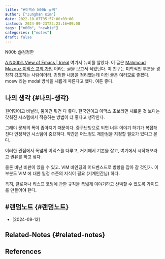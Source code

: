 ```yaml
---
title: "#이맥스 N00b 뉴비"
author: ["Junghan Kim"]
date: 2022-10-07T05:57:00+09:00
lastmod: 2024-09-23T22:23:16+09:00
tags: ["n00b", "newbie"]
categories: ["notes"]
draft: false
---
```


N00b @김정한

[A N00b’s View of Emacs | Irreal](https://irreal.org/blog/?p=10855) 여기서 뉴비를 알았다. 이 글은 [Mahmoud Mazouz 이맥스 교회 가입](https://fuzzypixelz.com/blog/joining-the-church-of-emacs/) 이라는 글을 보고서 적었단다. 이 친구는 미학적인 부분을 굉장히 강조하는 사람이더라. 경험한 내용을 정리했는데 이런 글은 여러모로 좋겠다. moew 라는 modal 방식을 새롭게 따른다고 했다. 여튼 좋다.


## 나의 생각 {#나의-생각}



원어민이고 바닐라, 둠이건 뭐건 다 좋다. 한국인이고 이맥스 초보라면 새로운 것 보다는 갖춰진 시스템에서 적응하는 방법이 더 좋다고 생각한다.

그래야 문제의 폭이 좁아지기 때문이다. 중구난방으로 되면 너무 이야기 하기가 복잡해진다 안정적인 시스템이 중요하다. 약간은 어느정도 제한점을 지정할 필요가 있다고 본다.

이러한 관점에서 폭넓게 이맥스를 다루고, 거기에서 기본을 잡고, 여기에서 시작해보라고 권유를 하고 싶다.

물론 비난 비판이 있을 수 있고. VIM 바인딩의 어드벤스드로 방향을 잡아 갈 것인가. 이 부분도 VIM 에 대한 일정 수준의 지식이 필요 (기계인간님) 하다.

특히, 클로저나 리스프 코딩에 관한 규칙을 폭넓게 이야기하고 선택할 수 있도록 가이드를 만들어야 한다.


## #랜덤노트 {#랜덤노트}

-   [2024-09-12]


## Related-Notes {#related-notes}

## References

<style>.csl-entry{text-indent: -1.5em; margin-left: 1.5em;}</style><div class="csl-bib-body">
</div>
